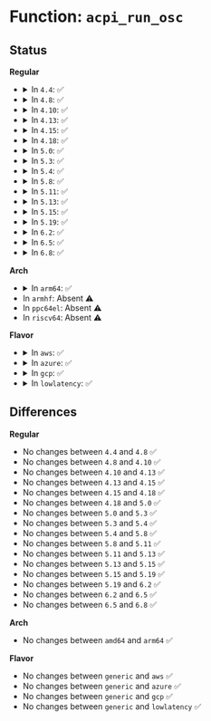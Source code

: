 # Function: <code>acpi_run_osc</code>

## Status
<b>Regular</b>
<ul>
<li>
<details>
<summary>In <code>4.4</code>: ✅</summary>

```c
acpi_status acpi_run_osc(acpi_handle handle, struct acpi_osc_context *context);
```

**Collision:** Unique Global

**Inline:** No

**Transformation:** False

**Instances:**

```
In drivers/acpi/bus.c (ffffffff8147e693)
Location: drivers/acpi/bus.c:217
Inline: False
Direct callers:
  - drivers/acpi/acpi_processor.c:acpi_hwp_native_thermal_lvt_osc
  - drivers/acpi/pci_root.c:acpi_pci_run_osc
  - drivers/acpi/apei/apei-base.c:apei_osc_setup
```
**Symbols:**

```
ffffffff8147e693-ffffffff8147e8c7: acpi_run_osc (STB_GLOBAL)
```
</details>
</li>
<li>
<details>
<summary>In <code>4.8</code>: ✅</summary>

```c
acpi_status acpi_run_osc(acpi_handle handle, struct acpi_osc_context *context);
```

**Collision:** Unique Global

**Inline:** No

**Transformation:** False

**Instances:**

```
In drivers/acpi/bus.c (ffffffff814cceae)
Location: drivers/acpi/bus.c:217
Inline: False
Direct callers:
  - drivers/acpi/acpi_processor.c:acpi_hwp_native_thermal_lvt_osc
  - drivers/acpi/pci_root.c:acpi_pci_run_osc
  - drivers/acpi/apei/apei-base.c:apei_osc_setup
```
**Symbols:**

```
ffffffff814cceae-ffffffff814cd0dd: acpi_run_osc (STB_GLOBAL)
```
</details>
</li>
<li>
<details>
<summary>In <code>4.10</code>: ✅</summary>

```c
acpi_status acpi_run_osc(acpi_handle handle, struct acpi_osc_context *context);
```

**Collision:** Unique Global

**Inline:** No

**Transformation:** False

**Instances:**

```
In drivers/acpi/bus.c (ffffffff814eeddc)
Location: drivers/acpi/bus.c:217
Inline: False
Direct callers:
  - drivers/acpi/acpi_processor.c:acpi_hwp_native_thermal_lvt_osc
  - drivers/acpi/pci_root.c:acpi_pci_run_osc
  - drivers/acpi/apei/apei-base.c:apei_osc_setup
```
**Symbols:**

```
ffffffff814eeddc-ffffffff814ef00b: acpi_run_osc (STB_GLOBAL)
```
</details>
</li>
<li>
<details>
<summary>In <code>4.13</code>: ✅</summary>

```c
acpi_status acpi_run_osc(acpi_handle handle, struct acpi_osc_context *context);
```

**Collision:** Unique Global

**Inline:** No

**Transformation:** False

**Instances:**

```
In drivers/acpi/bus.c (ffffffff814fb510)
Location: drivers/acpi/bus.c:199
Inline: False
Direct callers:
  - drivers/acpi/acpi_processor.c:acpi_hwp_native_thermal_lvt_osc
  - drivers/acpi/pci_root.c:acpi_pci_run_osc
  - drivers/acpi/apei/apei-base.c:apei_osc_setup
```
**Symbols:**

```
ffffffff814fb510-ffffffff814fb79e: acpi_run_osc (STB_GLOBAL)
```
</details>
</li>
<li>
<details>
<summary>In <code>4.15</code>: ✅</summary>

```c
acpi_status acpi_run_osc(acpi_handle handle, struct acpi_osc_context *context);
```

**Collision:** Unique Global

**Inline:** No

**Transformation:** False

**Instances:**

```
In drivers/acpi/bus.c (ffffffff8153d1a0)
Location: drivers/acpi/bus.c:226
Inline: False
Direct callers:
  - drivers/acpi/acpi_processor.c:acpi_hwp_native_thermal_lvt_osc
  - drivers/acpi/pci_root.c:acpi_pci_run_osc
  - drivers/acpi/apei/apei-base.c:apei_osc_setup
```
**Symbols:**

```
ffffffff8153d1a0-ffffffff8153d42e: acpi_run_osc (STB_GLOBAL)
```
</details>
</li>
<li>
<details>
<summary>In <code>4.18</code>: ✅</summary>

```c
acpi_status acpi_run_osc(acpi_handle handle, struct acpi_osc_context *context);
```

**Collision:** Unique Global

**Inline:** No

**Transformation:** False

**Instances:**

```
In drivers/acpi/bus.c (ffffffff81573080)
Location: drivers/acpi/bus.c:233
Inline: False
Direct callers:
  - drivers/acpi/bus.c:acpi_init
  - drivers/acpi/acpi_processor.c:acpi_hwp_native_thermal_lvt_osc
  - drivers/acpi/pci_root.c:acpi_pci_run_osc
  - drivers/acpi/apei/apei-base.c:apei_osc_setup
```
**Symbols:**

```
ffffffff81573080-ffffffff815732ee: acpi_run_osc (STB_GLOBAL)
```
</details>
</li>
<li>
<details>
<summary>In <code>5.0</code>: ✅</summary>

```c
acpi_status acpi_run_osc(acpi_handle handle, struct acpi_osc_context *context);
```

**Collision:** Unique Global

**Inline:** No

**Transformation:** False

**Instances:**

```
In drivers/acpi/bus.c (ffffffff8158ac70)
Location: drivers/acpi/bus.c:202
Inline: False
Direct callers:
  - drivers/acpi/bus.c:acpi_init
  - drivers/acpi/acpi_processor.c:acpi_hwp_native_thermal_lvt_osc
  - drivers/acpi/pci_root.c:acpi_pci_run_osc
  - drivers/acpi/apei/apei-base.c:apei_osc_setup
```
**Symbols:**

```
ffffffff8158ac70-ffffffff8158aeee: acpi_run_osc (STB_GLOBAL)
```
</details>
</li>
<li>
<details>
<summary>In <code>5.3</code>: ✅</summary>

```c
acpi_status acpi_run_osc(acpi_handle handle, struct acpi_osc_context *context);
```

**Collision:** Unique Global

**Inline:** No

**Transformation:** False

**Instances:**

```
In drivers/acpi/bus.c (ffffffff815bb9f0)
Location: drivers/acpi/bus.c:189
Inline: False
Direct callers:
  - drivers/acpi/bus.c:acpi_init
  - drivers/acpi/acpi_processor.c:acpi_hwp_native_thermal_lvt_osc
  - drivers/acpi/pci_root.c:acpi_pci_run_osc
  - drivers/acpi/apei/apei-base.c:apei_osc_setup
```
**Symbols:**

```
ffffffff815bb9f0-ffffffff815bbc6f: acpi_run_osc (STB_GLOBAL)
```
</details>
</li>
<li>
<details>
<summary>In <code>5.4</code>: ✅</summary>

```c
acpi_status acpi_run_osc(acpi_handle handle, struct acpi_osc_context *context);
```

**Collision:** Unique Global

**Inline:** No

**Transformation:** False

**Instances:**

```
In drivers/acpi/bus.c (ffffffff815dccb0)
Location: drivers/acpi/bus.c:189
Inline: False
Direct callers:
  - drivers/acpi/bus.c:acpi_init
  - drivers/acpi/acpi_processor.c:acpi_hwp_native_thermal_lvt_osc
  - drivers/acpi/pci_root.c:acpi_pci_run_osc
  - drivers/acpi/apei/apei-base.c:apei_osc_setup
```
**Symbols:**

```
ffffffff815dccb0-ffffffff815dcf2f: acpi_run_osc (STB_GLOBAL)
```
</details>
</li>
<li>
<details>
<summary>In <code>5.8</code>: ✅</summary>

```c
acpi_status acpi_run_osc(acpi_handle handle, struct acpi_osc_context *context);
```

**Collision:** Unique Global

**Inline:** No

**Transformation:** False

**Instances:**

```
In drivers/acpi/bus.c (ffffffff816873c0)
Location: drivers/acpi/bus.c:189
Inline: False
Direct callers:
  - drivers/acpi/bus.c:acpi_bus_osc_support
  - drivers/acpi/acpi_processor.c:acpi_hwp_native_thermal_lvt_osc
  - drivers/acpi/pci_root.c:acpi_pci_osc_control_set
  - drivers/acpi/pci_root.c:acpi_pci_query_osc
  - drivers/acpi/pci_root.c:acpi_pci_query_osc
  - drivers/acpi/apei/apei-base.c:apei_osc_setup
```
**Symbols:**

```
ffffffff816873c0-ffffffff8168764b: acpi_run_osc (STB_GLOBAL)
```
</details>
</li>
<li>
<details>
<summary>In <code>5.11</code>: ✅</summary>

```c
acpi_status acpi_run_osc(acpi_handle handle, struct acpi_osc_context *context);
```

**Collision:** Unique Global

**Inline:** No

**Transformation:** False

**Instances:**

```
In drivers/acpi/bus.c (ffffffff816a50d0)
Location: drivers/acpi/bus.c:189
Inline: False
Direct callers:
  - drivers/acpi/bus.c:acpi_bus_osc_support
  - drivers/acpi/acpi_processor.c:acpi_hwp_native_thermal_lvt_osc
  - drivers/acpi/pci_root.c:acpi_pci_osc_control_set
  - drivers/acpi/pci_root.c:acpi_pci_query_osc
  - drivers/acpi/pci_root.c:acpi_pci_query_osc
  - drivers/acpi/apei/apei-base.c:apei_osc_setup
```
**Symbols:**

```
ffffffff816a50d0-ffffffff816a535b: acpi_run_osc (STB_GLOBAL)
```
</details>
</li>
<li>
<details>
<summary>In <code>5.13</code>: ✅</summary>

```c
acpi_status acpi_run_osc(acpi_handle handle, struct acpi_osc_context *context);
```

**Collision:** Unique Global

**Inline:** No

**Transformation:** False

**Instances:**

```
In drivers/acpi/bus.c (ffffffff81687e50)
Location: drivers/acpi/bus.c:185
Inline: False
Direct callers:
  - drivers/acpi/bus.c:acpi_bus_init
  - drivers/acpi/bus.c:acpi_bus_init
  - drivers/acpi/bus.c:acpi_bus_init
  - drivers/acpi/acpi_processor.c:acpi_hwp_native_thermal_lvt_osc
  - drivers/acpi/pci_root.c:acpi_pci_run_osc
  - drivers/acpi/apei/apei-base.c:apei_osc_setup
```
**Symbols:**

```
ffffffff81687e50-ffffffff816880cf: acpi_run_osc (STB_GLOBAL)
```
</details>
</li>
<li>
<details>
<summary>In <code>5.15</code>: ✅</summary>

```c
acpi_status acpi_run_osc(acpi_handle handle, struct acpi_osc_context *context);
```

**Collision:** Unique Global

**Inline:** No

**Transformation:** False

**Instances:**

```
In drivers/acpi/bus.c (ffffffff816fd2e0)
Location: drivers/acpi/bus.c:187
Inline: False
Direct callers:
  - drivers/acpi/bus.c:acpi_bus_init
  - drivers/acpi/bus.c:acpi_bus_init
  - drivers/acpi/bus.c:acpi_bus_init
  - drivers/acpi/acpi_processor.c:acpi_hwp_native_thermal_lvt_osc
  - drivers/acpi/pci_root.c:acpi_pci_run_osc
  - drivers/acpi/apei/apei-base.c:apei_osc_setup
```
**Symbols:**

```
ffffffff816fd2e0-ffffffff816fd51f: acpi_run_osc (STB_GLOBAL)
```
</details>
</li>
<li>
<details>
<summary>In <code>5.19</code>: ✅</summary>

```c
acpi_status acpi_run_osc(acpi_handle handle, struct acpi_osc_context *context);
```

**Collision:** Unique Global

**Inline:** No

**Transformation:** False

**Instances:**

```
In drivers/acpi/bus.c (ffffffff8182aad0)
Location: drivers/acpi/bus.c:188
Inline: False
Direct callers:
  - drivers/acpi/bus.c:acpi_bus_init
  - drivers/acpi/bus.c:acpi_bus_osc_negotiate_platform_control
  - drivers/acpi/bus.c:acpi_bus_osc_negotiate_platform_control
  - drivers/acpi/acpi_processor.c:acpi_hwp_native_thermal_lvt_osc
  - drivers/acpi/pci_root.c:acpi_pci_run_osc
  - drivers/acpi/apei/apei-base.c:apei_osc_setup
```
**Symbols:**

```
ffffffff8182aad0-ffffffff8182ad3d: acpi_run_osc (STB_GLOBAL)
```
</details>
</li>
<li>
<details>
<summary>In <code>6.2</code>: ✅</summary>

```c
acpi_status acpi_run_osc(acpi_handle handle, struct acpi_osc_context *context);
```

**Collision:** Unique Global

**Inline:** No

**Transformation:** False

**Instances:**

```
In drivers/acpi/bus.c (ffffffff8195d090)
Location: drivers/acpi/bus.c:189
Inline: False
Direct callers:
  - drivers/acpi/bus.c:acpi_bus_init
  - drivers/acpi/bus.c:acpi_bus_osc_negotiate_platform_control
  - drivers/acpi/bus.c:acpi_bus_osc_negotiate_platform_control
  - drivers/acpi/acpi_processor.c:acpi_hwp_native_thermal_lvt_osc
  - drivers/acpi/pci_root.c:acpi_pci_osc_control_set
  - drivers/acpi/apei/apei-base.c:apei_osc_setup
```
**Symbols:**

```
ffffffff8195d090-ffffffff8195d2fd: acpi_run_osc (STB_GLOBAL)
```
</details>
</li>
<li>
<details>
<summary>In <code>6.5</code>: ✅</summary>

```c
acpi_status acpi_run_osc(acpi_handle handle, struct acpi_osc_context *context);
```

**Collision:** Unique Global

**Inline:** No

**Transformation:** False

**Instances:**

```
In drivers/acpi/bus.c (ffffffff819a3540)
Location: drivers/acpi/bus.c:186
Inline: False
Direct callers:
  - drivers/acpi/bus.c:acpi_bus_init
  - drivers/acpi/bus.c:acpi_bus_osc_negotiate_platform_control
  - drivers/acpi/bus.c:acpi_bus_osc_negotiate_platform_control
  - drivers/acpi/acpi_processor.c:acpi_hwp_native_thermal_lvt_osc
  - drivers/acpi/pci_root.c:acpi_pci_osc_control_set
  - drivers/acpi/apei/apei-base.c:apei_osc_setup
```
**Symbols:**

```
ffffffff819a3540-ffffffff819a37ad: acpi_run_osc (STB_GLOBAL)
```
</details>
</li>
<li>
<details>
<summary>In <code>6.8</code>: ✅</summary>

```c
acpi_status acpi_run_osc(acpi_handle handle, struct acpi_osc_context *context);
```

**Collision:** Unique Global

**Inline:** No

**Transformation:** False

**Instances:**

```
In drivers/acpi/bus.c (ffffffff819ebbf0)
Location: drivers/acpi/bus.c:186
Inline: False
Direct callers:
  - drivers/acpi/bus.c:acpi_bus_osc_negotiate_usb_control
  - drivers/acpi/bus.c:acpi_bus_osc_negotiate_usb_control
  - drivers/acpi/bus.c:acpi_bus_osc_negotiate_platform_control
  - drivers/acpi/bus.c:acpi_bus_osc_negotiate_platform_control
  - drivers/acpi/acpi_processor.c:acpi_processor_osc
  - drivers/acpi/pci_root.c:acpi_pci_osc_control_set
  - drivers/acpi/apei/apei-base.c:apei_osc_setup
```
**Symbols:**

```
ffffffff819ebbf0-ffffffff819ebe5d: acpi_run_osc (STB_GLOBAL)
```
</details>
</li>
</ul>
<b>Arch</b>
<ul>
<li>
<details>
<summary>In <code>arm64</code>: ✅</summary>

```c
acpi_status acpi_run_osc(acpi_handle handle, struct acpi_osc_context *context);
```

**Collision:** Unique Global

**Inline:** No

**Transformation:** False

**Instances:**

```
In drivers/acpi/bus.c (ffff800010769050)
Location: drivers/acpi/bus.c:189
Inline: False
Direct callers:
  - drivers/acpi/bus.c:acpi_init
  - drivers/acpi/pci_root.c:acpi_pci_run_osc
  - drivers/acpi/apei/apei-base.c:apei_osc_setup
```
**Symbols:**

```
ffff800010769050-ffff800010769280: acpi_run_osc (STB_GLOBAL)
```
</details>
</li>
<li>
In <code>armhf</code>: Absent ⚠️
</li>
<li>
In <code>ppc64el</code>: Absent ⚠️
</li>
<li>
In <code>riscv64</code>: Absent ⚠️
</li>
</ul>
<b>Flavor</b>
<ul>
<li>
<details>
<summary>In <code>aws</code>: ✅</summary>

```c
acpi_status acpi_run_osc(acpi_handle handle, struct acpi_osc_context *context);
```

**Collision:** Unique Global

**Inline:** No

**Transformation:** False

**Instances:**

```
In drivers/acpi/bus.c (ffffffff815cf300)
Location: drivers/acpi/bus.c:189
Inline: False
Direct callers:
  - drivers/acpi/bus.c:acpi_init
  - drivers/acpi/acpi_processor.c:acpi_hwp_native_thermal_lvt_osc
  - drivers/acpi/pci_root.c:acpi_pci_run_osc
```
**Symbols:**

```
ffffffff815cf300-ffffffff815cf57f: acpi_run_osc (STB_GLOBAL)
```
</details>
</li>
<li>
<details>
<summary>In <code>azure</code>: ✅</summary>

```c
acpi_status acpi_run_osc(acpi_handle handle, struct acpi_osc_context *context);
```

**Collision:** Unique Global

**Inline:** No

**Transformation:** False

**Instances:**

```
In drivers/acpi/bus.c (ffffffff815b8ec0)
Location: drivers/acpi/bus.c:189
Inline: False
Direct callers:
  - drivers/acpi/bus.c:acpi_init
  - drivers/acpi/acpi_processor.c:acpi_hwp_native_thermal_lvt_osc
  - drivers/acpi/pci_root.c:acpi_pci_run_osc
  - drivers/acpi/apei/apei-base.c:apei_osc_setup
```
**Symbols:**

```
ffffffff815b8ec0-ffffffff815b913f: acpi_run_osc (STB_GLOBAL)
```
</details>
</li>
<li>
<details>
<summary>In <code>gcp</code>: ✅</summary>

```c
acpi_status acpi_run_osc(acpi_handle handle, struct acpi_osc_context *context);
```

**Collision:** Unique Global

**Inline:** No

**Transformation:** False

**Instances:**

```
In drivers/acpi/bus.c (ffffffff815d0f90)
Location: drivers/acpi/bus.c:189
Inline: False
Direct callers:
  - drivers/acpi/bus.c:acpi_init
  - drivers/acpi/acpi_processor.c:acpi_hwp_native_thermal_lvt_osc
  - drivers/acpi/pci_root.c:acpi_pci_run_osc
  - drivers/acpi/apei/apei-base.c:apei_osc_setup
```
**Symbols:**

```
ffffffff815d0f90-ffffffff815d120f: acpi_run_osc (STB_GLOBAL)
```
</details>
</li>
<li>
<details>
<summary>In <code>lowlatency</code>: ✅</summary>

```c
acpi_status acpi_run_osc(acpi_handle handle, struct acpi_osc_context *context);
```

**Collision:** Unique Global

**Inline:** No

**Transformation:** False

**Instances:**

```
In drivers/acpi/bus.c (ffffffff815eae50)
Location: drivers/acpi/bus.c:189
Inline: False
Direct callers:
  - drivers/acpi/bus.c:acpi_init
  - drivers/acpi/acpi_processor.c:acpi_hwp_native_thermal_lvt_osc
  - drivers/acpi/pci_root.c:acpi_pci_run_osc
  - drivers/acpi/apei/apei-base.c:apei_osc_setup
```
**Symbols:**

```
ffffffff815eae50-ffffffff815eb0cf: acpi_run_osc (STB_GLOBAL)
```
</details>
</li>
</ul>

## Differences
<b>Regular</b>
<ul>
<li>
No changes between <code>4.4</code> and <code>4.8</code> ✅
</li>
<li>
No changes between <code>4.8</code> and <code>4.10</code> ✅
</li>
<li>
No changes between <code>4.10</code> and <code>4.13</code> ✅
</li>
<li>
No changes between <code>4.13</code> and <code>4.15</code> ✅
</li>
<li>
No changes between <code>4.15</code> and <code>4.18</code> ✅
</li>
<li>
No changes between <code>4.18</code> and <code>5.0</code> ✅
</li>
<li>
No changes between <code>5.0</code> and <code>5.3</code> ✅
</li>
<li>
No changes between <code>5.3</code> and <code>5.4</code> ✅
</li>
<li>
No changes between <code>5.4</code> and <code>5.8</code> ✅
</li>
<li>
No changes between <code>5.8</code> and <code>5.11</code> ✅
</li>
<li>
No changes between <code>5.11</code> and <code>5.13</code> ✅
</li>
<li>
No changes between <code>5.13</code> and <code>5.15</code> ✅
</li>
<li>
No changes between <code>5.15</code> and <code>5.19</code> ✅
</li>
<li>
No changes between <code>5.19</code> and <code>6.2</code> ✅
</li>
<li>
No changes between <code>6.2</code> and <code>6.5</code> ✅
</li>
<li>
No changes between <code>6.5</code> and <code>6.8</code> ✅
</li>
</ul>
<b>Arch</b>
<ul>
<li>
No changes between <code>amd64</code> and <code>arm64</code> ✅
</li>
</ul>
<b>Flavor</b>
<ul>
<li>
No changes between <code>generic</code> and <code>aws</code> ✅
</li>
<li>
No changes between <code>generic</code> and <code>azure</code> ✅
</li>
<li>
No changes between <code>generic</code> and <code>gcp</code> ✅
</li>
<li>
No changes between <code>generic</code> and <code>lowlatency</code> ✅
</li>
</ul>
